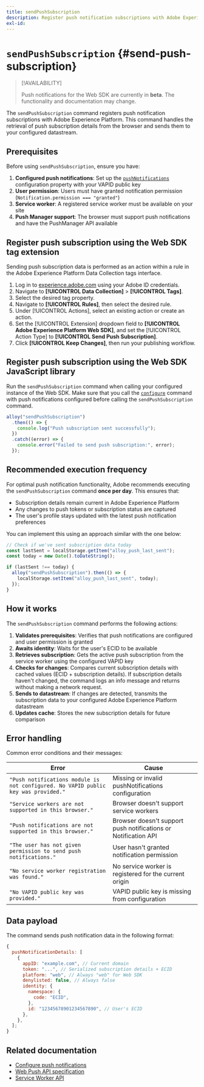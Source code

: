 ```yaml
---
title: sendPushSubscription
description: Register push notification subscriptions with Adobe Experience Platform.
exl-id:
---
```


# `sendPushSubscription` {#send-push-subscription}

>[!AVAILABILITY]
>
>Push notifications for the Web SDK are currently in **beta**. The functionality and documentation may change.

The `sendPushSubscription` command registers push notification subscriptions with Adobe Experience Platform. This command handles the retrieval of push subscription details from the browser and sends them to your configured datastream.

## Prerequisites

Before using `sendPushSubscription`, ensure you have:

1. **Configured push notifications**: Set up the [`pushNotifications`](configure/pushnotifications.md) configuration property with your VAPID public key
2. **User permission**: Users must have granted notification permission (`Notification.permission === "granted"`)
3. **Service worker**: A registered service worker must be available on your site
4. **Push Manager support**: The browser must support push notifications and have the PushManager API available

## Register push subscription using the Web SDK tag extension

Sending push subscription data is performed as an action within a rule in the Adobe Experience Platform Data Collection tags interface.

1. Log in to [experience.adobe.com](https://experience.adobe.com) using your Adobe ID credentials.
1. Navigate to **[!UICONTROL Data Collection]** > **[!UICONTROL Tags]**.
1. Select the desired tag property.
1. Navigate to **[!UICONTROL Rules]**, then select the desired rule.
1. Under [!UICONTROL Actions], select an existing action or create an action.
1. Set the [!UICONTROL Extension] dropdown field to **[!UICONTROL Adobe Experience Platform Web SDK]**, and set the [!UICONTROL Action Type] to **[!UICONTROL Send Push Subscription]**.
1. Click **[!UICONTROL Keep Changes]**, then run your publishing workflow.

## Register push subscription using the Web SDK JavaScript library

Run the `sendPushSubscription` command when calling your configured instance of the Web SDK. Make sure that you call the [`configure`](configure/overview.md) command with push notifications configured before calling the `sendPushSubscription` command.

```js
alloy("sendPushSubscription")
  .then(() => {
    console.log("Push subscription sent successfully");
  })
  .catch((error) => {
    console.error("Failed to send push subscription:", error);
  });
```

## Recommended execution frequency

For optimal push notification functionality, Adobe recommends executing the `sendPushSubscription` command **once per day**. This ensures that:

- Subscription details remain current in Adobe Experience Platform
- Any changes to push tokens or subscription status are captured
- The user's profile stays updated with the latest push notification preferences

You can implement this using an approach similar with the one below:

```js
// Check if we've sent subscription data today
const lastSent = localStorage.getItem("alloy_push_last_sent");
const today = new Date().toDateString();

if (lastSent !== today) {
  alloy("sendPushSubscription").then(() => {
    localStorage.setItem("alloy_push_last_sent", today);
  });
}
```

## How it works

The `sendPushSubscription` command performs the following actions:

1. **Validates prerequisites**: Verifies that push notifications are configured and user permission is granted
2. **Awaits identity**: Waits for the user's ECID to be available
3. **Retrieves subscription**: Gets the active push subscription from the service worker using the configured VAPID key
4. **Checks for changes**: Compares current subscription details with cached values (ECID + subscription details). If subscription details haven't changed, the command logs an info message and returns without making a network request.
5. **Sends to datastream**: If changes are detected, transmits the subscription data to your configured Adobe Experience Platform datastream
6. **Updates cache**: Stores the new subscription details for future comparison

## Error handling

Common error conditions and their messages:

| Error                                                                              | Cause                                                          |
| ---------------------------------------------------------------------------------- | -------------------------------------------------------------- |
| `"Push notifications module is not configured. No VAPID public key was provided."` | Missing or invalid pushNotifications configuration             |
| `"Service workers are not supported in this browser."`                             | Browser doesn't support service workers                        |
| `"Push notifications are not supported in this browser."`                          | Browser doesn't support push notifications or Notification API |
| `"The user has not given permission to send push notifications."`                  | User hasn't granted notification permission                    |
| `"No service worker registration was found."`                                      | No service worker is registered for the current origin         |
| `"No VAPID public key was provided."`                                              | VAPID public key is missing from configuration                 |

## Data payload

The command sends push notification data in the following format:

```js
{
  pushNotificationDetails: [
    {
      appID: "example.com", // Current domain
      token: "...", // Serialized subscription details + ECID
      platform: "web", // Always "web" for Web SDK
      denylisted: false, // Always false
      identity: {
        namespace: {
          code: "ECID",
        },
        id: "12345678901234567890", // User's ECID
      },
    },
  ];
}
```

## Related documentation

- [Configure push notifications](configure/pushnotifications.md)
- [Web Push API specification](https://developer.mozilla.org/en-US/docs/Web/API/Push_API)
- [Service Worker API](https://developer.mozilla.org/en-US/docs/Web/API/Service_Worker_API)
